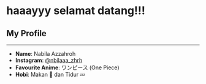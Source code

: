 # haaayyy selamat datang!!!
## My Profile
-------------------------------
- **Name**: Nabila Azzahroh
- **Instagram**: [@nbilaaa_zhrh]([https://www.instagram.com/riskixd22/](https://www.instagram.com/nbilaaa_zhrh?igsh=OWo1OTVkeXo0MjF4))
- **Favourite Anime**: ワンピース (One Piece)
- **Hobi**: Makan 🍔 dan Tidur 💤
